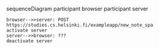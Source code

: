 sequenceDiagram
    participant browser
    participant server

    browser-->>server: POST https://studies.cs.helsinki.fi/exampleapp/new_note_spa
    activate server
    server-->>browser: ???
    deactivate server
